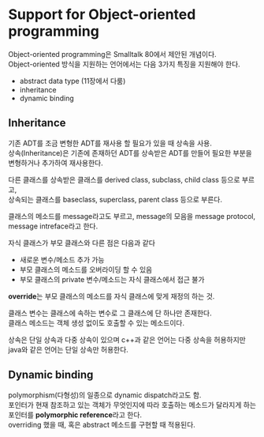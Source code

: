 # Support for Object-oriented programming

Object-oriented programming은 Smalltalk 80에서 제안된 개념이다.  
Object-oriented 방식을 지원하는 언어에서는 다음 3가지 특징을 지원해야 한다.  
- abstract data type (11장에서 다룸)
- inheritance
- dynamic binding

## Inheritance
기존 ADT를 조금 변형한 ADT를 재사용 할 필요가 있을 때 상속을 사용.  
상속(Inheritance)은 기존에 존재하던 ADT를 상속받은 ADT를 만들어 필요한 부분을 변형하거나 추가하여 재사용한다.  

다른 클래스를 상속받은 클래스를 derived class, subclass, child class 등으로 부르고,  
상속되는 클래스를 baseclass, superclass, parent class 등으로 부른다.  

클래스의 메소드를 message라고도 부르고, message의 모음을 message protocol, message intreface라고 한다.  

자식 클래스가 부모 클래스와 다른 점은 다음과 같다
- 새로운 변수/메소드 추가 가능
- 부모 클래스의 메소드를 오버라이딩 할 수 있음
- 부모 클래스의 private 변수/메소드는 자식 클래스에서 접근 불가

**override**는 부모 클래스의 메소드를 자식 클래스에 맞게 재정의 하는 것.  

클래스 변수는 클래스에 속하는 변수로 그 클래스에 단 하나만 존재한다.  
클래스 메소드는 객체 생성 없이도 호출할 수 있는 메소드이다.  

상속은 단일 상속과 다중 상속이 있으며 c++과 같은 언어는 다중 상속을 허용하지만 java와 같은 언어는 단일 상속만 허용한다.  

## Dynamic binding
polymorphism(다형성)의 일종으로 dynamic dispatch라고도 함.  
포인터가 현재 참조하고 있는 객체가 무엇인지에 따라 호출하는 메소드가 달라지게 하는 포인터를 **polymorphic reference**라고 한다.  
overriding 했을 때, 혹은 abstract 메소드를 구현할 때 적용된다.  